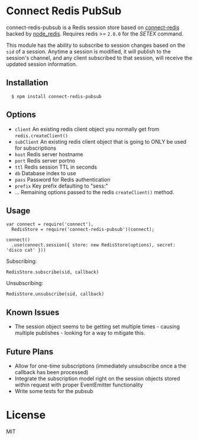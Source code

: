 # Connect Redis PubSub

connect-redis-pubsub is a Redis session store based on [connect-redis](https://github.com/visionmedia/connect-redis) backed by [node_redis](http://github.com/mranney/node_redis). Requires redis >= `2.0.0` for the _SETEX_ command.

This module has the ability to subscribe to session changes based on the `sid` of a session. Anytime a session is modified, it will publish to the session's channel, and any client subscribed to that session, will receive the updated session information.

## Installation

	  $ npm install connect-redis-pubsub

## Options
  
  - `client` An existing redis client object you normally get from `redis.createClient()`
  - `subClient` An existing redis client object that is going to ONLY be used for subscriptions
  - `host` Redis server hostname
  - `port` Redis server portno
  - `ttl` Redis session TTL in seconds
  - `db` Database index to use
  - `pass` Password for Redis authentication
  - `prefix` Key prefix defaulting to "sess:"
  - ...    Remaining options passed to the redis `createClient()` method.

## Usage

    var connect = require('connect'), 
      RedisStore = require('connect-redis-pubsub')(connect);

    connect()
      .use(connect.session({ store: new RedisStore(options), secret: 'disco cat' }))

Subscribing:

    RedisStore.subscribe(sid, callback)

Unsubscribing:

    RedisStore.unsubscribe(sid, callback)

## Known Issues
  - The session object seems to be getting set multiple times - causing multiple publishes - looking for a way to mitigate this.

## Future Plans

  - Allow for one-time subscriptions (immediately unsubscribe once a the callback has been processed)
  - Integrate the subscription model right on the session objects stored within request with proper EventEmitter functionality
  - Write some tests for the pubsub

# License

  MIT

